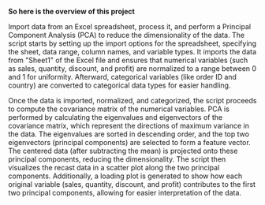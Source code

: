 **So here is the overview of this project**

Import data from an Excel spreadsheet, process it, and perform a Principal Component Analysis (PCA) to reduce the dimensionality of the data. The script starts by setting up the import options for the spreadsheet, specifying the sheet, data range, column names, and variable types. It imports the data from "Sheet1" of the Excel file and ensures that numerical variables (such as sales, quantity, discount, and profit) are normalized to a range between 0 and 1 for uniformity. Afterward, categorical variables (like order ID and country) are converted to categorical data types for easier handling.

Once the data is imported, normalized, and categorized, the script proceeds to compute the covariance matrix of the numerical variables. PCA is performed by calculating the eigenvalues and eigenvectors of the covariance matrix, which represent the directions of maximum variance in the data. The eigenvalues are sorted in descending order, and the top two eigenvectors (principal components) are selected to form a feature vector. The centered data (after subtracting the mean) is projected onto these principal components, reducing the dimensionality. The script then visualizes the recast data in a scatter plot along the two principal components. Additionally, a loading plot is generated to show how each original variable (sales, quantity, discount, and profit) contributes to the first two principal components, allowing for easier interpretation of the data.
